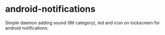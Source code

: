# android-notifications
Simple daemon adding sound (IM category), led and icon on lockscreen for android notifications.
